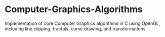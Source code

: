 # Computer-Graphics-Algorithms
Implementation of core Computer Graphics algorithms in C using OpenGL, including line clipping, fractals, curve drawing, and transformations. 
